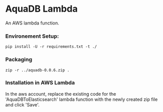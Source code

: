 # AquaDB Lambda
An AWS lambda function.

###  Environement Setup:

```shell
pip install -U -r requirements.txt -t ./
```

### Packaging

```shell
zip -r ../aquadb-0.0.6.zip .
```

### Installation in AWS Lambda
In the aws account, replace the existing code for the 'AquaDBToElasticsearch' lambda
function with the newly created zip file and click 'Save'.

